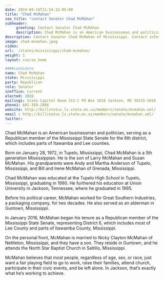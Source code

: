 ```yaml
---
date: 2024-04-16T11:54:12-05:00
title: "Chad McMahan"
seo_title: "contact Senator Chad McMahan"
subheader:
     greeting: Contact Senator Chad McMahan
     description: Chad McMahan is an American businessman and politician, serving as a Republican member of the Mississippi State Senate for the 6th district, which includes parts of Itawamba and Lee counties.
description: Contact Senator Chad McMahan of Mississippi. Contact information for Chad McMahan includes email address, phone number, and mailing address.
image: chad-mcmahan.jpeg
video:
url:  /states/mississippi/chad-mcmahan/
weight: 1
layout: course_home

####candidate
name: Chad McMahan
state: Mississippi
party: Republican
role: Senator
inoffice: current
elected: 2016
mailing1: State Capitol Room 212-C PO Box 1018 Jackson, MS 39215-1018
phone1: 601-359-2886
website: http://billstatus.ls.state.ms.us/members/senate/mcmahan.xml/
email : http://billstatus.ls.state.ms.us/members/senate/mcmahan.xml/
twitter:
---
```


Chad McMahan is an American businessman and politician, serving as a Republican member of the Mississippi State Senate for the 6th district, which includes parts of Itawamba and Lee counties.

Born on January 28, 1972, in Tupelo, Mississippi, Chad McMahan is a 5th generation Mississippian. He is the son of Larry McMahan and Susan McMahan. His grandparents were Andy and Martha Anderson of Tupelo, Mississippi, and Bill and Irene McMahan of Grenada, Mississippi.

Chad McMahan was educated at the Tupelo High School in Tupelo, Mississippi, graduating in 1990. He furthered his education at Union University in Jackson, Tennessee, where he graduated in 1995.

Before his political career, McMahan worked for Great Southern Industries, a packaging company, for two decades. He also served as an alderman in Guntown, Mississippi.

In January 2016, McMahan began his tenure as a Republican member of the Mississippi State Senate, representing District 6, which includes most of Lee County and parts of Itawamba County, Mississippi.

On the personal front, McMahan is married to Nicky Clayton McMahan of Nettleton, Mississippi, and they have a son. They reside in Guntown, and he attends the North Star Baptist Church in Saltillo, Mississippi.

McMahan believes that most people, regardless of age, sex, or race, just want a fair playing field to go to work, raise their families, attend church, participate in their civic events, and be left alone. In Jackson, that’s exactly what he’s working to achieve.
